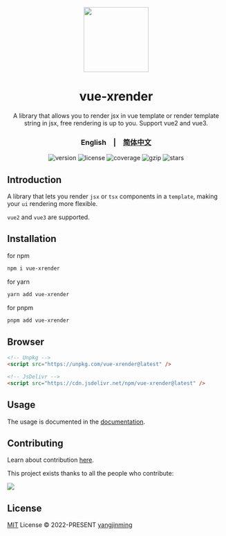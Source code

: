 <div align="center">
  <a href="https://vue-superman.vercel.app/">
    <img src="https://vue-superman.vercel.app/images/logo.svg" width="150">
  </a>
  <h1>vue-xrender</h1>
  <p>A library that allows you to render jsx in vue template or render template string in jsx, free rendering is up to you. Support vue2 and vue3.</p>
  <p>
    <h3><span>English</span>&emsp;|&emsp;<a href="./README_zh-CN.md">简体中文</a></h3>
  </p>
  <p>
    <img src="https://img.shields.io/npm/v/vue-xrender?style=flat-square" alt="version">
    <img src="https://img.shields.io/npm/l/vue-xrender.svg" alt="license">
    <img src="https://img.shields.io/codecov/c/github/2214962083/vue-superman" alt="coverage">
    <img src="https://img.badgesize.io/https://unpkg.com/vue-xrender/dist/index.min.umd.js?compression=gzip&label=gzip" alt="gzip" />
    <img src="https://img.shields.io/github/stars/2214962083/vue-superman?style=social" alt="stars">
  </p>
</div>

## Introduction

A library that lets you render `jsx` or `tsx` components in a `template`, making your `ui` rendering more flexible.

`vue2` and `vue3` are supported.

## Installation

for npm

```bash
npm i vue-xrender
```

for yarn

```bash
yarn add vue-xrender
```

for pnpm

```bash
pnpm add vue-xrender
```

## Browser

```html
<!-- Unpkg -->
<script src="https://unpkg.com/vue-xrender@latest" />

<!-- JsDelivr -->
<script src="https://cdn.jsdelivr.net/npm/vue-xrender@latest" />
```

## Usage

The usage is documented in the [documentation](https://vue-superman.vercel.app/libs/vue-xrender/).

## Contributing

Learn about contribution [here](https://github.com/2214962083/vue-superman/blob/master/CONTRIBUTING.md).

This project exists thanks to all the people who contribute:

<a href="https://github.com/2214962083/vue-superman/graphs/contributors">
  <img src="https://contrib.rocks/image?repo=2214962083/vue-superman" />
</a>

## License

[MIT](https://github.com/2214962083/vue-superman/blob/master/LICENSE) License © 2022-PRESENT [yangjinming](https://github.com/2214962083)
